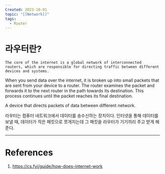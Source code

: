 ```yaml
---
Created: 2023-10-01
topic: "[[Network]]"
tags:
  - Router
---
```

# 라우터란?
```tip
The core of the internet is a global network of interconnected routers, which are responsible for directing traffic between different devices and systems. 
```

When you send data over the internet, it is broken up into small packets that are sent from your device to a router. The router examines the packet and forwards it to the next router in the path towards its destination. This process continues until the packet reaches its final destination.

A device that directs packets of data between different network.

라우터는 컴퓨터 네트워크에서 데이터를 송수신하는 장치이다. 인터넷을 통해 데이터를 보낼 때, 데이터가 작은 패킷으로 쪼개지는데 그 패킷을 라우터가 기기끼리 주고 받게 해준다. 

---
# References
1. https://cs.fyi/guide/how-does-internet-work